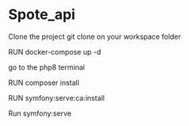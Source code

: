 # Spote_api
Clone the project git clone <url> on your workspace folder

RUN docker-compose up -d

go to the php8 terminal  

RUN composer install  

RUN symfony:serve:ca:install  

Run symfony:serve
